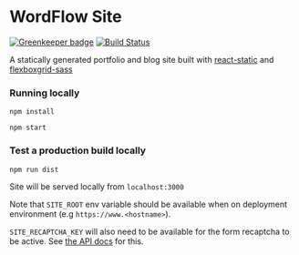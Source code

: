 # WordFlow Site

[![Greenkeeper badge](https://badges.greenkeeper.io/nathanpower/wordflow-site.svg)](https://greenkeeper.io/)
[![Build Status](https://travis-ci.org/nathanpower/wordflow-site.svg?branch=master)](https://travis-ci.org/nathanpower/wordflow-site)

A statically generated portfolio and blog site built with [react-static](https://github.com/nozzle/react-static) and [flexboxgrid-sass](https://github.com/hugeinc/flexboxgrid-sass)


### Running locally
```
npm install

npm start
```

### Test a production build locally
```
npm run dist
```

Site will be served locally from `localhost:3000`

Note that `SITE_ROOT` env variable should be available when on deployment environment (e.g `https://www.<hostname>`).

`SITE_RECAPTCHA_KEY` will also need to be available for the form recaptcha to be active. See [the API docs](https://www.google.com/recaptcha/admin/create) for this.
